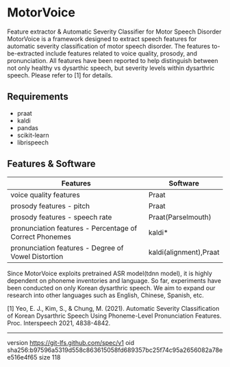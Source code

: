 # MotorVoice
Feature extractor & Automatic Severity Classifier for Motor Speech Disorder
MotorVoice is a framework designed to extract speech features for automatic severity classification of motor speech disorder. The features to-be-extracted include features related to voice quality, prosody, and pronunciation. All features have been reported to help distinguish between not only healthy vs dysarthic speech, but severity levels within dysarthric speech. Please refer to [1] for details. 

## Requirements
* praat 
* kaldi
* pandas
* scikit-learn
* librispeech 

## Features & Software
|Features|Software|
|---|---|
|voice quality features|Praat|
|prosody features - pitch|Praat|
|prosody features - speech rate|Praat(Parselmouth)|
|pronunciation features - Percentage of Correct Phonemes|kaldi*|
|pronunciation features - Degree of Vowel Distortion|kaldi(alignment),Praat|

Since MotorVoice exploits pretrained ASR model(tdnn model), it is highly dependent on phoneme inventories and language.
So far, experiments have been conducted on only Korean dysarthric speech. We aim to expand our research into other languages such as English, Chinese, Spanish, etc.
 


[1] Yeo, E. J., Kim, S., & Chung, M. (2021). Automatic Severity Classification of Korean Dysarthric Speech Using Phoneme-Level Pronunciation Features. Proc. Interspeech 2021, 4838-4842.

---
version https://git-lfs.github.com/spec/v1
oid sha256:b97596a5319d558c863615058fd689357bc25f74c95a2656082a78ee516e4f65
size 118
